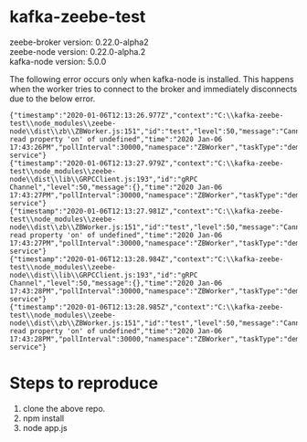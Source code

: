 # kafka-zeebe-test

zeebe-broker version: 0.22.0-alpha2 <br />
zeebe-node version: 0.22.0-alpha.2 <br />
kafka-node version: 5.0.0 <br />

The following error occurs only when kafka-node is installed. This happens when the worker tries to connect to the broker and immediately disconnects due to the below error.

```
{"timestamp":"2020-01-06T12:13:26.977Z","context":"C:\\kafka-zeebe-test\\node_modules\\zeebe-node\\dist\\zb\\ZBWorker.js:151","id":"test","level":50,"message":"Cannot read property 'on' of undefined","time":"2020 Jan-06 17:43:26PM","pollInterval":30000,"namespace":"ZBWorker","taskType":"demo-service"}
{"timestamp":"2020-01-06T12:13:27.979Z","context":"C:\\kafka-zeebe-test\\node_modules\\zeebe-node\\dist\\lib\\GRPCClient.js:193","id":"gRPC Channel","level":50,"message":{},"time":"2020 Jan-06 17:43:27PM","pollInterval":30000,"namespace":"ZBWorker","taskType":"demo-service"}
{"timestamp":"2020-01-06T12:13:27.981Z","context":"C:\\kafka-zeebe-test\\node_modules\\zeebe-node\\dist\\zb\\ZBWorker.js:151","id":"test","level":50,"message":"Cannot read property 'on' of undefined","time":"2020 Jan-06 17:43:27PM","pollInterval":30000,"namespace":"ZBWorker","taskType":"demo-service"}
{"timestamp":"2020-01-06T12:13:28.984Z","context":"C:\\kafka-zeebe-test\\node_modules\\zeebe-node\\dist\\lib\\GRPCClient.js:193","id":"gRPC Channel","level":50,"message":{},"time":"2020 Jan-06 17:43:28PM","pollInterval":30000,"namespace":"ZBWorker","taskType":"demo-service"}
{"timestamp":"2020-01-06T12:13:28.985Z","context":"C:\\kafka-zeebe-test\\node_modules\\zeebe-node\\dist\\zb\\ZBWorker.js:151","id":"test","level":50,"message":"Cannot read property 'on' of undefined","time":"2020 Jan-06 17:43:28PM","pollInterval":30000,"namespace":"ZBWorker","taskType":"demo-service"}
```

# Steps to reproduce

1. clone the above repo.
2. npm install
3. node app.js
